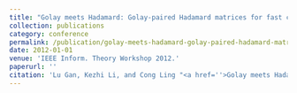 ```yaml
---
title: "Golay meets Hadamard: Golay-paired Hadamard matrices for fast compressed sensing"
collection: publications
category: conference
permalink: /publication/golay-meets-hadamard-golay-paired-hadamard-matrices-for-fast-compressed-sensing
date: 2012-01-01
venue: 'IEEE Inform. Theory Workshop 2012.'
paperurl: ''
citation: 'Lu Gan, Kezhi Li, and Cong Ling "<a href=''>Golay meets Hadamard: Golay-paired Hadamard matrices for fast compressed sensing</a>", IEEE Inform. Theory Workshop 2012.'
---
```

